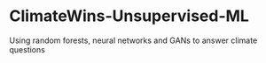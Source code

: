 # ClimateWins-Unsupervised-ML
Using random forests, neural networks and GANs to answer climate questions

